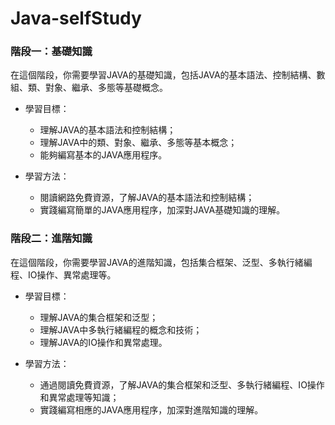 # Java-selfStudy

### 階段一：基礎知識
在這個階段，你需要學習JAVA的基礎知識，包括JAVA的基本語法、控制結構、數組、類、對象、繼承、多態等基礎概念。

* 學習目標：
    * 理解JAVA的基本語法和控制結構；
    * 理解JAVA中的類、對象、繼承、多態等基本概念；
    * 能夠編寫基本的JAVA應用程序。

* 學習方法：
    * 閱讀網路免費資源，了解JAVA的基本語法和控制結構；
    * 實踐編寫簡單的JAVA應用程序，加深對JAVA基礎知識的理解。


### 階段二：進階知識
在這個階段，你需要學習JAVA的進階知識，包括集合框架、泛型、多執行緒編程、IO操作、異常處理等。

* 學習目標：
    * 理解JAVA的集合框架和泛型；
    * 理解JAVA中多執行緒編程的概念和技術；
    * 理解JAVA的IO操作和異常處理。

* 學習方法：
    * 通過閱讀免費資源，了解JAVA的集合框架和泛型、多執行緒編程、IO操作和異常處理等知識；
    * 實踐編寫相應的JAVA應用程序，加深對進階知識的理解。
